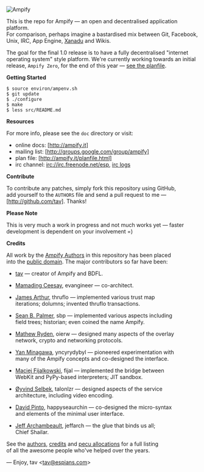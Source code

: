 ![Ampify](http://cloud.github.com/downloads/tav/ampify/logo.ampify.smallest.png)

This is the repo for Ampify — an open and decentralised application platform.  
For comparison, perhaps imagine a bastardised mix between Git, Facebook,  
Unix, IRC, App Engine, [Xanadu] and Wikis.

The goal for the final 1.0 release is to have a fully decentralised "internet  
operating system" style platform. We're currently working towards an initial  
release, `Ampify Zero`, for the end of this year — [see the planfile].

**Getting Started**

    $ source environ/ampenv.sh
    $ git update
    $ ./configure
    $ make
    $ less src/README.md

**Resources**

For more info, please see the `doc` directory or visit:

* online docs: [http://ampify.it]
* mailing list: [http://groups.google.com/group/ampify]
* plan file: [http://ampify.it/planfile.html]
* irc channel: [irc://irc.freenode.net/esp], [irc logs]

**Contribute**

To contribute any patches, simply fork this repository using GitHub,  
add yourself to the `AUTHORS` file and send a pull request to me —  
[http://github.com/tav]. Thanks!

**Please Note**

This is very much a work in progress and not much works yet — faster  
development is dependent on your involvement =)

**Credits**

All work by the [Ampify Authors] in this repository has been placed  
into the [public domain]. The major contributors so far have been:

* [tav] — creator of Ampify and BDFL.

* [Mamading Ceesay], evangineer — co-architect.

* [James Arthur], thruflo — implemented various trust map  
  iterations; dolumns; invented thruflo transactions.

* [Sean B. Palmer], sbp — implemented various aspects including  
  field trees; historian; even coined the name Ampify.

* [Mathew Ryden], oierw — designed many aspects of the overlay  
  network, crypto and networking protocols.

* [Yan Minagawa], yncyrydybyl — pioneered experimentation with  
  many of the Ampify concepts and co-designed the interface.

* [Maciej Fijalkowski], fijal — implemented the bridge between  
  WebKit and PyPy-based interpreters; JIT sandbox.

* [Øyvind Selbek], talonlzr — designed aspects of the service  
  architecture, including video encoding.

* [David Pinto], happyseaurchin — co-designed the micro-syntax  
  and elements of the minimal user interface.

* [Jeff Archambeault], jeffarch — the glue that binds us all;  
  Chief Shailar.

See the [authors], [credits] and [pecu allocations] for a full listing  
of all the awesome people who've helped over the years.

—
Enjoy, tav <<tav@espians.com>>





[Xanadu]: http://en.wikipedia.org/wiki/Project_Xanadu
[see the planfile]: http://ampify.it/planfile.html

[Ampify Authors]: http://ampify.it/authors.html
[public domain]: http://ampify.it/license.html

[authors]: http://ampify.it/authors.html
[credits]: http://ampify.it/credits.html
[pecu allocations]: http://tav.espians.com/pecu-allocations-by-tav.html

[http://github.com/tav]: http://github.com/tav
[http://ampify.it]: http://ampify.it
[http://ampify.it/planfile.html]: http://ampify.it/planfile.html
[http://groups.google.com/group/ampify]: http://groups.google.com/group/ampify
[irc://irc.freenode.net/esp]: irc://irc.freenode.net/esp
[irc logs]: http://irclogs.ampify.it

[David Pinto]: http://twitter.com/happyseaurchin
[James Arthur]: http://thruflo.com
[Jeff Archambeault]: http://www.openideaproject.org/jeffspace
[Maciej Fijalkowski]: http://morepypy.blogspot.com/
[Mamading Ceesay]: http://twitter.com/evangineer
[Mathew Ryden]: http://github.com/oierw
[Øyvind Selbek]: http://twitter.com/talonlzr
[Sean B. Palmer]: http://inamidst.com
[tav]: http://tav.espians.com
[Yan Minagawa]: http://delicious.com/t